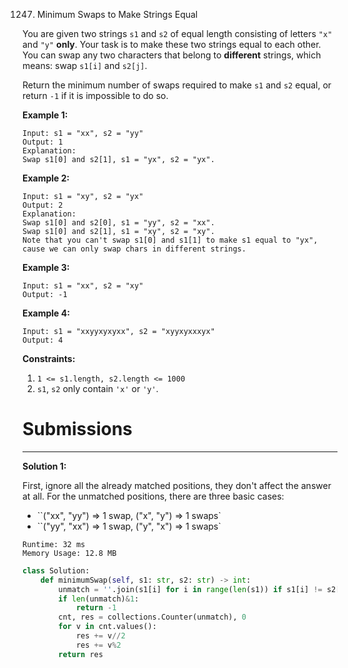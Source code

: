1247. Minimum Swaps to Make Strings Equal

You are given two strings `s1` and `s2` of equal length consisting of letters `"x"` and `"y"` **only**. Your task is to make these two strings equal to each other. You can swap any two characters that belong to **different** strings, which means: swap `s1[i]` and `s2[j]`.

Return the minimum number of swaps required to make `s1` and `s2` equal, or return `-1` if it is impossible to do so.

 

**Example 1:**
```
Input: s1 = "xx", s2 = "yy"
Output: 1
Explanation: 
Swap s1[0] and s2[1], s1 = "yx", s2 = "yx".
```

**Example 2:** 
```
Input: s1 = "xy", s2 = "yx"
Output: 2
Explanation: 
Swap s1[0] and s2[0], s1 = "yy", s2 = "xx".
Swap s1[0] and s2[1], s1 = "xy", s2 = "xy".
Note that you can't swap s1[0] and s1[1] to make s1 equal to "yx", cause we can only swap chars in different strings.
```

**Example 3:**
```
Input: s1 = "xx", s2 = "xy"
Output: -1
```

**Example 4:**
```
Input: s1 = "xxyyxyxyxx", s2 = "xyyxyxxxyx"
Output: 4
```

**Constraints:**

1. `1 <= s1.length, s2.length <= 1000`
1. `s1`, `s2` only contain `'x'` or `'y'`.

# Submissions
---
**Solution 1:**

First, ignore all the already matched positions, they don't affect the answer at all.
For the unmatched positions, there are three basic cases:

* ``("xx", "yy") => 1 swap, ("x", "y") => 1 swaps`
* ``("yy", "xx") => 1 swap, ("y", "x") => 1 swaps`

```
Runtime: 32 ms
Memory Usage: 12.8 MB
```
```python
class Solution:
    def minimumSwap(self, s1: str, s2: str) -> int:
        unmatch = ''.join(s1[i] for i in range(len(s1)) if s1[i] != s2[i])
        if len(unmatch)&1:
            return -1
        cnt, res = collections.Counter(unmatch), 0
        for v in cnt.values():
            res += v//2
            res += v%2
        return res
```